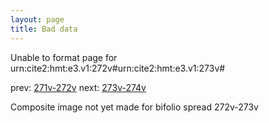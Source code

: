 ```yaml
---
layout: page
title: Bad data
---
```


Unable to format page for urn:cite2:hmt:e3.v1:272v#urn:cite2:hmt:e3.v1:273v#

prev: [271v-272v](../271v-272v/) next: [273v-274v](../273v-274v/)

Composite image not yet made for bifolio spread 272v-273v

